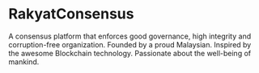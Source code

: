 # RakyatConsensus
A consensus platform that enforces good governance, high integrity and corruption-free organization. Founded by a proud Malaysian. Inspired by the awesome Blockchain technology. Passionate about the well-being of mankind.
